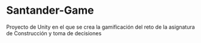 # Santander-Game
Proyecto de Unity en el que se crea la gamificación del reto de la asignatura de Construcción y toma de decisiones
